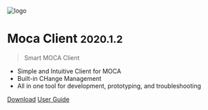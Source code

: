![logo](https://www.smart-is.com/wp-content/uploads/2019/09/moca-app-logo.png)

# Moca Client <small>2020.1.2</small>

> Smart MOCA Client

- Simple and Intuitive Client for MOCA
- Built-in CHange Management
- All in one tool for development, prototyping, and troubleshooting

[Download](https://www.smart-is.com/what-we-do/smart-product/smart-is-moca-client/)
[User Guide](#moca-client)
